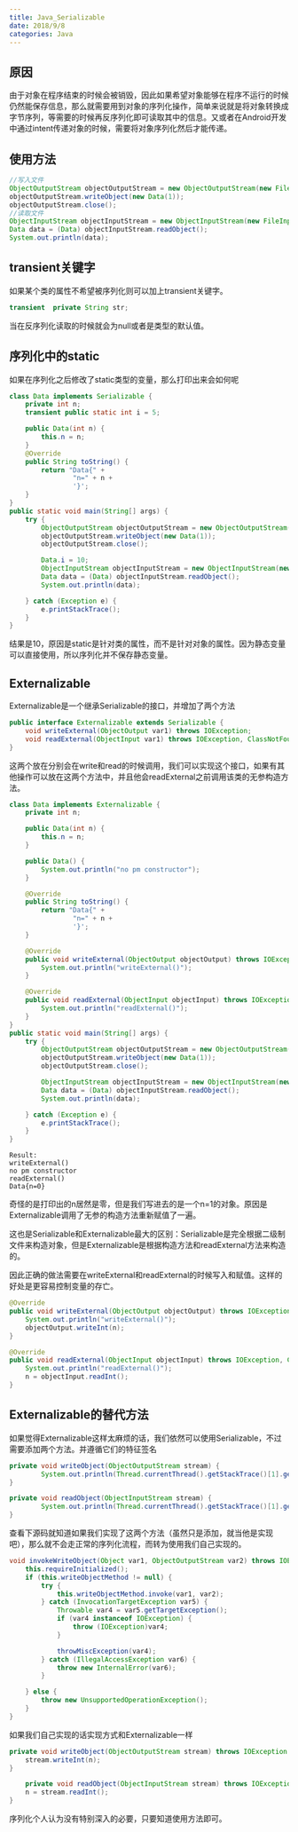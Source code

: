 ```yaml
---
title: Java_Serializable
date: 2018/9/8
categories: Java
---
```


## 原因
由于对象在程序结束的时候会被销毁，因此如果希望对象能够在程序不运行的时候仍然能保存信息，那么就需要用到对象的序列化操作，简单来说就是将对象转换成字节序列，等需要的时候再反序列化即可读取其中的信息。又或者在Android开发中通过intent传递对象的时候，需要将对象序列化然后才能传递。

## 使用方法
```java
//写入文件
ObjectOutputStream objectOutputStream = new ObjectOutputStream(new FileOutputStream("test.obj"));
objectOutputStream.writeObject(new Data(1));
objectOutputStream.close();
//读取文件
ObjectInputStream objectInputStream = new ObjectInputStream(new FileInputStream("test.obj"));
Data data = (Data) objectInputStream.readObject();
System.out.println(data);
```
## transient关键字
如果某个类的属性不希望被序列化则可以加上transient关键字。
```java
transient  private String str;
```
当在反序列化读取的时候就会为null或者是类型的默认值。

## 序列化中的static
如果在序列化之后修改了static类型的变量，那么打印出来会如何呢
```java
class Data implements Serializable {
    private int n;
    transient public static int i = 5;

    public Data(int n) {
        this.n = n;
    }
    @Override
    public String toString() {
        return "Data{" +
                "n=" + n +
                '}';
    }
}
public static void main(String[] args) {
    try {
        ObjectOutputStream objectOutputStream = new ObjectOutputStream(new FileOutputStream("test.obj"));
        objectOutputStream.writeObject(new Data(1));
        objectOutputStream.close();

        Data.i = 10;
        ObjectInputStream objectInputStream = new ObjectInputStream(new FileInputStream("test.obj"));
        Data data = (Data) objectInputStream.readObject();
        System.out.println(data);

    } catch (Exception e) {
        e.printStackTrace();
    }
}
```
结果是10，原因是static是针对类的属性，而不是针对对象的属性。因为静态变量可以直接使用，所以序列化并不保存静态变量。

## Externalizable
Externalizable是一个继承Serializable的接口，并增加了两个方法
```java
public interface Externalizable extends Serializable {
    void writeExternal(ObjectOutput var1) throws IOException;
    void readExternal(ObjectInput var1) throws IOException, ClassNotFoundException;
}
```
这两个放在分别会在write和read的时候调用，我们可以实现这个接口，如果有其他操作可以放在这两个方法中，并且他会readExternal之前调用该类的无参构造方法。
```java
class Data implements Externalizable {
    private int n;

    public Data(int n) {
        this.n = n;
    }

    public Data() {
        System.out.println("no pm constructor");
    }

    @Override
    public String toString() {
        return "Data{" +
                "n=" + n +
                '}';
    }

    @Override
    public void writeExternal(ObjectOutput objectOutput) throws IOException {
        System.out.println("writeExternal()");
    }

    @Override
    public void readExternal(ObjectInput objectInput) throws IOException, ClassNotFoundException {
        System.out.println("readExternal()");
    }
}
public static void main(String[] args) {
    try {
        ObjectOutputStream objectOutputStream = new ObjectOutputStream(new FileOutputStream("test.obj"));
        objectOutputStream.writeObject(new Data(1));
        objectOutputStream.close();

        ObjectInputStream objectInputStream = new ObjectInputStream(new FileInputStream("test.obj"));
        Data data = (Data) objectInputStream.readObject();
        System.out.println(data);

    } catch (Exception e) {
        e.printStackTrace();
    }
}
```
```
Result:
writeExternal()
no pm constructor
readExternal()
Data{n=0}
```
奇怪的是打印出的n居然是零，但是我们写进去的是一个n=1的对象。原因是Externalizable调用了无参的构造方法重新赋值了一遍。

这也是Serializable和Externalizable最大的区别：Serializable是完全根据二级制文件来构造对象，但是Externalizable是根据构造方法和readExternal方法来构造的。

因此正确的做法需要在writeExternal和readExternal的时候写入和赋值。这样的好处是更容易控制变量的存亡。

```java
@Override
public void writeExternal(ObjectOutput objectOutput) throws IOException {
    System.out.println("writeExternal()");
    objectOutput.writeInt(n);
}

@Override
public void readExternal(ObjectInput objectInput) throws IOException, ClassNotFoundException {
    System.out.println("readExternal()");
    n = objectInput.readInt();
}
```
## Externalizable的替代方法
如果觉得Externalizable这样太麻烦的话，我们依然可以使用Serializable，不过需要添加两个方法。并遵循它们的特征签名
```java
private void writeObject(ObjectOutputStream stream) {
        System.out.println(Thread.currentThread().getStackTrace()[1].getMethodName());
}

private void readObject(ObjectInputStream stream) {
        System.out.println(Thread.currentThread().getStackTrace()[1].getMethodName());
}
```
查看下源码就知道如果我们实现了这两个方法（虽然只是添加，就当他是实现吧），那么就不会走正常的序列化流程，而转为使用我们自己实现的。
```java
void invokeWriteObject(Object var1, ObjectOutputStream var2) throws IOException, UnsupportedOperationException {
    this.requireInitialized();
    if (this.writeObjectMethod != null) {
        try {
            this.writeObjectMethod.invoke(var1, var2);
        } catch (InvocationTargetException var5) {
            Throwable var4 = var5.getTargetException();
            if (var4 instanceof IOException) {
                throw (IOException)var4;
            }

            throwMiscException(var4);
        } catch (IllegalAccessException var6) {
            throw new InternalError(var6);
        }

    } else {
        throw new UnsupportedOperationException();
    }
}
```
如果我们自己实现的话实现方式和Externalizable一样
```java
private void writeObject(ObjectOutputStream stream) throws IOException {
    stream.writeInt(n);
}

    private void readObject(ObjectInputStream stream) throws IOException {
    n = stream.readInt();
}
```



序列化个人认为没有特别深入的必要，只要知道使用方法即可。